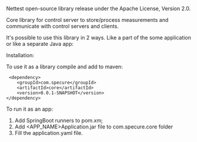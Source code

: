 Nettest open-source library release under the Apache License, Version 2.0.

Core library for control server to store/process measurements and communicate with control servers and clients.

It's possible to use this library in 2 ways. Like a part of the some application or like a separate Java app:

Installation:

 To use it as a library compile and add to maven:

     <dependency>
        <groupId>com.specure</groupId>
        <artifactId>core</artifactId>
        <version>0.0.1-SNAPSHOT</version>
    </dependency>

To run it as an app:

1. Add SpringBoot runners to pom.xm;
2. Add <APP_NAME>Application.jar file to com.specure.core folder
3. Fill the application.yaml file.



